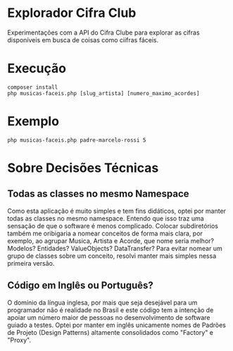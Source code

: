 # Explorador Cifra Club
Experimentações com a API do Cifra Clube para explorar as cifras disponíveis em busca de coisas como ciifras fáceis.

# Execução
```
composer install
php musicas-faceis.php [slug_artista] [numero_maximo_acordes]
```

# Exemplo
```
php musicas-faceis.php padre-marcelo-rossi 5
```

# Sobre Decisões Técnicas

## Todas as classes no mesmo Namespace
Como esta aplicação é muito simples e tem fins didáticos, optei por manter todas as classes no mesmo namespace.
Entendo que isso traz uma sensação de que o software é menos complicado.
Colocar subdiretórios também me oribigaria a nomear conceitos de forma mais clara, por exemplo, ao agrupar Musica, Artista e Acorde, que nome seria melhor? Modelos? Entidades? ValueObjects? DataTransfer?
Para evitar nomear um grupo de classes sobre um conceito, resolvi manter mais simples nessa primeira versão.

## Código em Inglês ou Português?
O domínio da língua inglesa, por mais que seja desejável para um programador não é realidade no Brasil
e este código tem a intenção de apoiar um número maior de pessoas no desenvolvimento de software guiado a testes.
Optei por manter em inglês unicamente nomes de Padrões de Projeto (Design Patterns) altamente consolidados como "Factory" e "Proxy".



